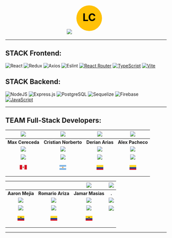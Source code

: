 
<div align="center">
<img src="https://i.ibb.co/61cCBJ7/Captura-de-pantalla-2023-06-29-050811-removebg-preview.png">
  <svg xmlns="http://www.w3.org/2000/svg" width="100" height="100" viewBox="0 0 100 100">
    <circle cx="50" cy="50" r="40" fill="#FFC107"/>
    <text x="50%" y="50%" dominant-baseline="middle" text-anchor="middle" fill="black" font-size="32px" font-weight="bold">LC</text>
  </svg>
</div>

<hr/>

## STACK Frontend:
![React](https://img.shields.io/badge/React-149eca?style=for-the-badge&logo=react&logoColor=fff) ![Redux](https://img.shields.io/badge/Redux-593D88?style=for-the-badge&logo=redux&logoColor=white) ![Axios](https://img.shields.io/badge/-Axios-671ddf?style=for-the-badge&logo=axios&logoColor=white) ![Eslint](https://img.shields.io/badge/EsLint-4B32C3?style=for-the-badge&logo=Eslint&logoColor=fff) [![React Router](https://img.shields.io/badge/React%20Router-CA4245?style=for-the-badge&logo=react-router&logoColor=white)](https://reactrouter.com/) [![TypeScript](https://img.shields.io/badge/TypeScript-007ACC?style=for-the-badge&logo=typescript&logoColor=white)](https://www.typescriptlang.org/) [![Vite](https://img.shields.io/badge/Vite-646CFF?style=for-the-badge&logo=vite&logoColor=white)](https://vitejs.dev/)



## STACK Backend:
![NodeJS](https://img.shields.io/badge/Node.js-6DA55F?style=for-the-badge&logo=Node.js&logoColor=white) ![Express.js](https://img.shields.io/badge/Express.js-%23404d59.svg?style=for-the-badge&logo=Express&logoColor=%2361DAFB) ![PostgreSQL](https://img.shields.io/badge/PostgreSQL-336791?style=for-the-badge&logo=postgresql&logoColor=white) ![Sequelize](https://img.shields.io/badge/Sequelize-52B0E7?style=for-the-badge&logo=sequelize&logoColor=white) ![Firebase](https://img.shields.io/badge/Firebase-FFCA28?style=for-the-badge&logo=firebase&logoColor=black) [![JavaScript](https://img.shields.io/badge/JavaScript-F7DF1E?style=for-the-badge&logo=javascript&logoColor=black)](https://developer.mozilla.org/en-US/docs/Web/JavaScript)


<hr/>

## TEAM Full-Stack Developers: 
| <img src="https://avatars.githubusercontent.com/u/120438097?s=96&v=4" width=80 /> | <img src="https://avatars.githubusercontent.com/u/119684114?v=4" width=80 /> | <img src="https://avatars.githubusercontent.com/u/120770749?v=4" width=80 /> | <img src="https://avatars.githubusercontent.com/u/117679048?v=4" width=80 /> | 
|:-:|:-:|:-:|:-:| 
| **Max Cereceda** | **Cristian Norberto** | **Derian Arias** | **Alex Pacheco** | <!---Github-->
| <a href="https://github.com/cereceda1991"><img src="https://img.shields.io/badge/github-%23121011.svg?&style=for-the-badge&logo=github&logoColor=white"/></a> | <a href="https://github.com/CrisPer1988"><img src="https://img.shields.io/badge/github-%23121011.svg?&style=for-the-badge&logo=github&logoColor=white"/></a> | <a href="https://github.com/derian-2022"><img src="https://img.shields.io/badge/github-%23121011.svg?&style=for-the-badge&logo=github&logoColor=white"/></a> | <a href="https://github.com/alpachm"><img src="https://img.shields.io/badge/github-%23121011.svg?&style=for-the-badge&logo=github&logoColor=white"/></a> |<!---LinkedIn-->
| <a href="https://www.linkedin.com/in/maxcereceda/"><img src="https://img.shields.io/badge/linkedin%20-%230077B5.svg?&style=for-the-badge&logo=linkedin&logoColor=white"/><p></a><img src="/public/flags/PE.png"/></p> | <a href="https://www.linkedin.com/in/cristian-norberto-perez-2b1b52260/"><img src="https://img.shields.io/badge/linkedin%20-%230077B5.svg?&style=for-the-badge&logo=linkedin&logoColor=white"/></a><p><img src="/public/flags/AR.png"/></p> | <a href="https://www.linkedin.com/in/derian-development/"><img src="https://img.shields.io/badge/linkedin%20-%230077B5.svg?&style=for-the-badge&logo=linkedin&logoColor=white"/></a><p><img src="/public/flags/CO.png"/></p> | <a href="https://www.linkedin.com/in/alexjpachecom/"><img src="https://img.shields.io/badge/linkedin%20-%230077B5.svg?&style=for-the-badge&logo=linkedin&logoColor=white"/><p><img src="/public/flags/CO.png"/></p> |

| <img src="" width=80/> | <img src="" width=80 /> | <img src="https://avatars.githubusercontent.com/u/118407228?v=4" width=80 /> | <img src="h" width=80 /> | 
|:-:|:-:|:-:|:-:|
| **Aaron Mejia** | **Romario Ariza** | **Jamar Masias** | **.** | 
| <a href=""><img src="https://img.shields.io/badge/github-%23121011.svg?&style=for-the-badge&logo=github&logoColor=white"/></a> | <a href=""><img src="https://img.shields.io/badge/github-%23121011.svg?&style=for-the-badge&logo=github&logoColor=white"/></a> | <a href="https://github.com/jammar24"><img src="https://img.shields.io/badge/github-%23121011.svg?&style=for-the-badge&logo=github&logoColor=white"/></a> | <a href=""><img src="https://img.shields.io/badge/github-%23121011.svg?&style=for-the-badge&logo=github&logoColor=white"/></a> | <a href="https://github.com/Gasnis"><img src="https://img.shields.io/badge/github-%23121011.svg?&style=for-the-badge&logo=github&logoColor=white"/></a> |
| <a href="https://www.linkedin.com/in/aaron-mejia-317b52260/"><img src="https://img.shields.io/badge/linkedin%20-%230077B5.svg?&style=for-the-badge&logo=linkedin&logoColor=white"/></a><p><img src="/public//flags/EC.png"/></p> | <a href="https://www.linkedin.com/in/romario-ariza-428b53260/"><img src="https://img.shields.io/badge/linkedin%20-%230077B5.svg?&style=for-the-badge&logo=linkedin&logoColor=white"/></a><p><img src="/public/flags/CO.png"/></p> | <a href="https://www.linkedin.com/in/%F0%9D%91%B1%F0%9D%92%82%F0%9D%92%8E%F0%9D%92%82%F0%9D%92%93-%F0%9D%91%B6%F0%9D%92%85%F0%9D%92%82%F0%9D%92%8D%F0%9D%92%8A%F0%9D%92%94-%F0%9D%91%B4%F0%9D%92%82%F0%9D%92%94%F0%9D%92%8A%F0%9D%92%82%F0%9D%92%94-%F0%9D%91%AF%F0%9D%92%96%F0%9D%92%93%F0%9D%92%95%F0%9D%92%82%F0%9D%92%85%F0%9D%92%90-26b430254/"><img src="https://img.shields.io/badge/linkedin%20-%230077B5.svg?&style=for-the-badge&logo=linkedin&logoColor=white"/></a><p><img src="/public/flags/EC.png"/></p> | <a href=""><img src="https://img.shields.io/badge/linkedin%20-%230077B5.svg?&style=for-the-badge&logo=linkedin&logoColor=white"/></a><p><img src=""/></p> | 
<hr/>
